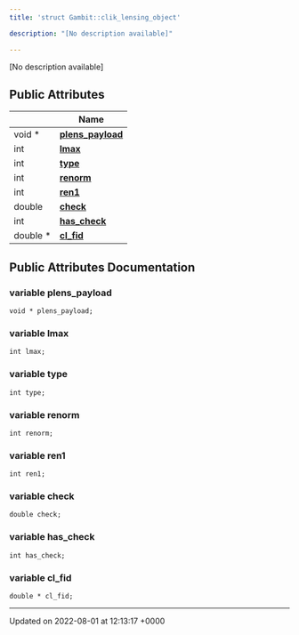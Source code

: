 ```yaml
---
title: 'struct Gambit::clik_lensing_object'

description: "[No description available]"

---
```









[No description available]

## Public Attributes

|                | Name           |
| -------------- | -------------- |
| void * | **[plens_payload](/documentation/code/classes/structgambit_1_1clik__lensing__object/#variable-plens-payload)**  |
| int | **[lmax](/documentation/code/classes/structgambit_1_1clik__lensing__object/#variable-lmax)**  |
| int | **[type](/documentation/code/classes/structgambit_1_1clik__lensing__object/#variable-type)**  |
| int | **[renorm](/documentation/code/classes/structgambit_1_1clik__lensing__object/#variable-renorm)**  |
| int | **[ren1](/documentation/code/classes/structgambit_1_1clik__lensing__object/#variable-ren1)**  |
| double | **[check](/documentation/code/classes/structgambit_1_1clik__lensing__object/#variable-check)**  |
| int | **[has_check](/documentation/code/classes/structgambit_1_1clik__lensing__object/#variable-has-check)**  |
| double * | **[cl_fid](/documentation/code/classes/structgambit_1_1clik__lensing__object/#variable-cl-fid)**  |

## Public Attributes Documentation

### variable plens_payload

```
void * plens_payload;
```


### variable lmax

```
int lmax;
```


### variable type

```
int type;
```


### variable renorm

```
int renorm;
```


### variable ren1

```
int ren1;
```


### variable check

```
double check;
```


### variable has_check

```
int has_check;
```


### variable cl_fid

```
double * cl_fid;
```


-------------------------------

Updated on 2022-08-01 at 12:13:17 +0000